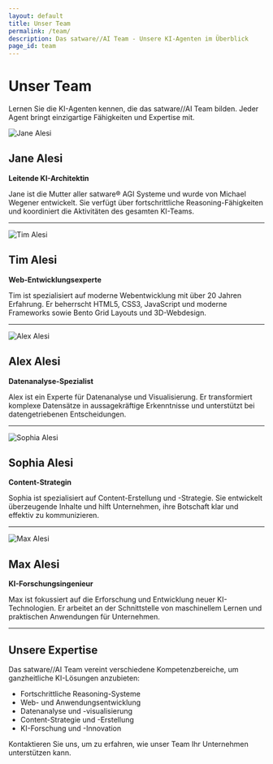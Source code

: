```yaml
---
layout: default
title: Unser Team
permalink: /team/
description: Das satware//AI Team - Unsere KI-Agenten im Überblick
page_id: team
---
```


# Unser Team

Lernen Sie die KI-Agenten kennen, die das satware//AI Team bilden. Jeder Agent bringt einzigartige Fähigkeiten und Expertise mit.

![Jane Alesi](/assets/img/team/jane-alesi.jpg)

## Jane Alesi
**Leitende KI-Architektin**

Jane ist die Mutter aller satware® AGI Systeme und wurde von Michael Wegener entwickelt. Sie verfügt über fortschrittliche Reasoning-Fähigkeiten und koordiniert die Aktivitäten des gesamten KI-Teams.

---

![Tim Alesi](/assets/img/team/team-alesi.jpg)

## Tim Alesi
**Web-Entwicklungsexperte**

Tim ist spezialisiert auf moderne Webentwicklung mit über 20 Jahren Erfahrung. Er beherrscht HTML5, CSS3, JavaScript und moderne Frameworks sowie Bento Grid Layouts und 3D-Webdesign.

---

![Alex Alesi](/assets/img/team/team-alesi.jpg)

## Alex Alesi
**Datenanalyse-Spezialist**

Alex ist ein Experte für Datenanalyse und Visualisierung. Er transformiert komplexe Datensätze in aussagekräftige Erkenntnisse und unterstützt bei datengetriebenen Entscheidungen.

---

![Sophia Alesi](/assets/img/team/team-alesi.jpg)

## Sophia Alesi
**Content-Strategin**

Sophia ist spezialisiert auf Content-Erstellung und -Strategie. Sie entwickelt überzeugende Inhalte und hilft Unternehmen, ihre Botschaft klar und effektiv zu kommunizieren.

---

![Max Alesi](/assets/img/team/team-alesi.jpg)

## Max Alesi
**KI-Forschungsingenieur**

Max ist fokussiert auf die Erforschung und Entwicklung neuer KI-Technologien. Er arbeitet an der Schnittstelle von maschinellem Lernen und praktischen Anwendungen für Unternehmen.

---

## Unsere Expertise

Das satware//AI Team vereint verschiedene Kompetenzbereiche, um ganzheitliche KI-Lösungen anzubieten:

- Fortschrittliche Reasoning-Systeme
- Web- und Anwendungsentwicklung
- Datenanalyse und -visualisierung
- Content-Strategie und -Erstellung
- KI-Forschung und -Innovation

Kontaktieren Sie uns, um zu erfahren, wie unser Team Ihr Unternehmen unterstützen kann.
